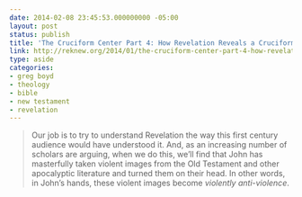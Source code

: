 ```yaml
---
date: 2014-02-08 23:45:53.000000000 -05:00
layout: post
status: publish
title: 'The Cruciform Center Part 4: How Revelation Reveals a Cruciform God'
link: http://reknew.org/2014/01/the-cruciform-center-part-4-how-revelation-reveals-a-cruciform-god/?utm_source=rss&utm_medium=rss&utm_campaign=the-cruciform-center-part-4-how-revelation-reveals-a-cruciform-god
type: aside
categories:
- greg boyd
- theology
- bible
- new testament
- revelation
---
```

> Our job is to try to understand Revelation the way this first century audience would have understood it. And, as an increasing number of scholars are arguing, when we do this, we&rsquo;ll find that John has masterfully taken violent images from the Old Testament and other apocalyptic literature and turned them on their head. In other words, in John&rsquo;s hands, these violent images become <em>violently anti-violence</em>.